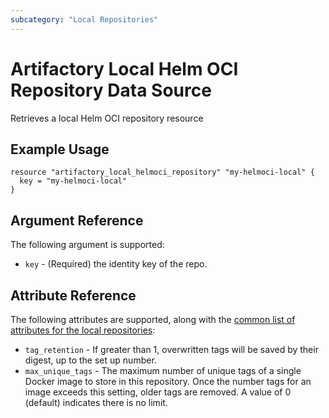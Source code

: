 ```yaml
---
subcategory: "Local Repositories"
---
```


# Artifactory Local Helm OCI Repository Data Source

Retrieves a local Helm OCI repository resource

## Example Usage

```hcl
resource "artifactory_local_helmoci_repository" "my-helmoci-local" {
  key = "my-helmoci-local"
}
```

## Argument Reference

The following argument is supported:

* `key` - (Required) the identity key of the repo.

## Attribute Reference

The following attributes are supported, along with the [common list of attributes for the local repositories](local.md):

* `tag_retention` - If greater than 1, overwritten tags will be saved by their digest, up to the set up number.
* `max_unique_tags` - The maximum number of unique tags of a single Docker image to store in this repository. Once the number tags for an image exceeds this setting, older tags are removed. A value of 0 (default) indicates there is no limit.
